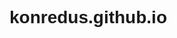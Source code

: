 # konredus.github.io
<!DOCTYPE html>
<html>
  <head>
    <meta charset="UTF-8">
    <title>Mi Portfolio</title>
    <style>
      /* Agrega aquí tu CSS */
      body {
        font-family: Arial, sans-serif;
      }

      h1 {
        text-align: center;
      }

      .container {
        max-width: 800px;
        margin: 0 auto;
        text-align: left;
      }

      .section {
        padding: 20px;
        margin-bottom: 20px;
        background-color: lightgray;
      }
    </style>
  </head>
  <body>
    <div class="container">
      <h1>Mi Portfolio</h1>
      <div class="section">
        <h2>Acerca de mí</h2>
        <p>Mi nombre es [Nombre completo], y soy un [profesión]. Me encanta trabajar en proyectos que combinen tecnología y creatividad, y siempre estoy buscando nuevos desafíos y oportunidades para aprender y crecer en mi campo.</p>
      </div>
      <div class="section">
        <h2>Proyectos</h2>
        <ul>
          <li>
            <h3>Nombre del proyecto 1</h3>
            <p>Breve descripción del proyecto 1</p>
          </li>
          <li>
            <h3>Nombre del proyecto 2</h3>
            <p>Breve descripción del proyecto 2</p>
          </li>
        </ul>
      </div>
      <div class="section">
        <h2>Contacto</h2>
        <p>Si tienes alguna pregunta o quieres trabajar conmigo, no dudes en enviarme un correo electrónico a [tu dirección de correo electrónico].</p>
      </div>
    </div>
  </body>
</html>
